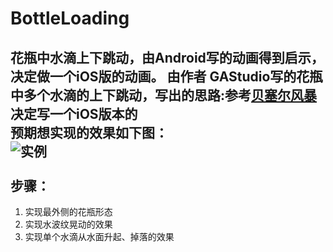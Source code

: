 # BottleLoading
花瓶中水滴上下跳动，由Android写的动画得到启示，决定做一个iOS版的动画。
由作者 GAStudio写的花瓶中多个水滴的上下跳动，写出的思路:参考[贝塞尔风暴](http://www.jianshu.com/p/93b0d948abf8#)<br>
决定写一个iOS版本的<br>
预期想实现的效果如下图：<br>
![实例](https://github.com/Sun-Hong/BottleLoading/blob/master/BezierPathTry/VaseLoading/bottleLoading.gif)<br><br>
步骤：
---
1. 实现最外侧的花瓶形态
2. 实现水波纹晃动的效果
3. 实现单个水滴从水面升起、掉落的效果   
